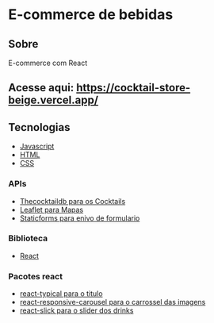 # E-commerce de bebidas

## Sobre

<p>E-commerce com React</p>

## Acesse aqui: https://cocktail-store-beige.vercel.app/

## Tecnologias

- [Javascript]()
- [HTML]()
- [CSS]()

### APIs

- [Thecocktaildb para os Cocktails]()
- [Leaflet para Mapas]()
- [Staticforms para enivo de formulario]()

### Biblioteca

- [React]()

### Pacotes react

- [react-typical para o titulo]()
- [react-responsive-carousel para o carrossel das imagens]()
- [react-slick para o slider dos drinks]()
